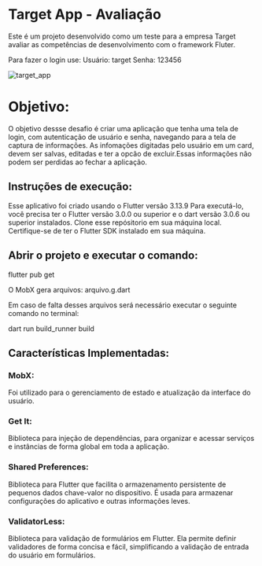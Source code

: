 # Target App - Avaliação

Este é um projeto desenvolvido como um teste para a empresa Target avaliar as competências de desenvolvimento com o framework Fluter.

Para fazer o login use:
Usuário: target
Senha: 123456


![target_app](https://github.com/CheyenneSJ/target_challenge/assets/103771613/3d5e5092-cb17-455a-9f2c-3cf0a6008e5d)


# Objetivo:

O objetivo dessse desafio é criar uma aplicação que tenha uma tela de login, com autenticação de usuário e senha, navegando para a tela de captura de informações.
As infomações digitadas pelo usuário em um card, devem ser salvas, editadas e ter a opcão de excluir.Essas informações não podem ser perdidas ao fechar a aplicação.

## Instruções de execução:

Esse aplicativo foi criado usando o Flutter versão 3.13.9 Para executá-lo, você precisa ter o Flutter versão 3.0.0 ou superior e o dart versão 3.0.6 ou superior instalados. Clone esse repósitorio em sua máquina local. Certifique-se de ter o Flutter SDK instalado em sua máquina.

## Abrir o projeto e executar o comando:

flutter pub get

O MobX gera arquivos: arquivo.g.dart

Em caso de falta desses arquivos será necessário executar o seguinte comando no terminal:

dart run build_runner build

## Características Implementadas:

### MobX: 
Foi utilizado para o gerenciamento de estado e atualização da interface do usuário.

### Get It:
Biblioteca para injeção de dependências, para organizar e acessar serviços e instâncias de forma global em toda a aplicação.

### Shared Preferences:
Biblioteca para Flutter que facilita o armazenamento persistente de pequenos dados chave-valor no dispositivo. É usada para armazenar configurações do aplicativo e outras informações leves.

### ValidatorLess:
Biblioteca para validação de formulários em Flutter. Ela permite definir validadores de forma concisa e fácil, simplificando a validação de entrada do usuário em formulários.
